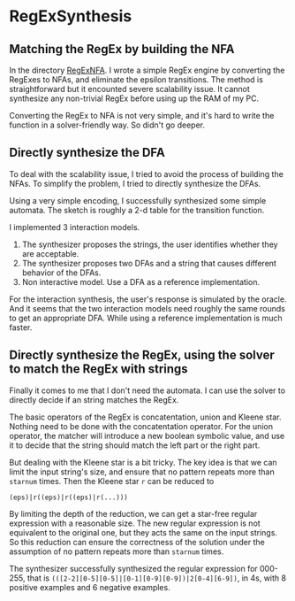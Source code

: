 # RegExSynthesis

## Matching the RegEx by building the NFA

In the directory [RegExNFA](./RegExNFA/). I wrote a simple RegEx engine by converting the RegExes to NFAs, and eliminate the epsilon transitions. The method is straightforward but it encounted severe scalability issue. It cannot synthesize any non-trivial RegEx before using up the RAM of my PC.

Converting the RegEx to NFA is not very simple, and it's hard to write the function in a solver-friendly way. So didn't go deeper.

## Directly synthesize the DFA

To deal with the scalability issue, I tried to avoid the process of building the NFAs. To simplify the problem, I tried to directly synthesize the DFAs.

Using a very simple encoding, I successfully synthesized some simple automata. The sketch is roughly a 2-d table for the transition function.

I implemented 3 interaction models.

1. The synthesizer proposes the strings, the user identifies whether they are acceptable.
2. The synthesizer proposes two DFAs and a string that causes different behavior of the DFAs.
3. Non interactive model. Use a DFA as a reference implementation.

For the interaction synthesis, the user's response is simulated by the oracle. And it seems that the two interaction models need roughly the same rounds to get an appropriate DFA. While using a reference implementation is much faster.

## Directly synthesize the RegEx, using the solver to match the RegEx with strings

Finally it comes to me that I don't need the automata. I can use the solver to directly decide if an string matches the RegEx.

The basic operators of the RegEx is concatentation, union and Kleene star. Nothing need to be done with the concatentation operator. For the union operator, the matcher will introduce a new boolean symbolic value, and use it to decide that the string should match the left part or the right part.

But dealing with the Kleene star is a bit tricky. The key idea is that we can limit the input string's size, and ensure that no pattern repeats more than `starnum` times. Then the Kleene star `r` can be reduced to

```
(eps)|r((eps)|r((eps)|r(...)))
```

By limiting the depth of the reduction, we can get a star-free regular expression with a reasonable size. The new regular expression is not equivalent to the original one, but they acts the same on the input strings. So this reduction can ensure the correctness of the solution under the assumption of no pattern repeats more than `starnum` times.

The synthesizer successfully synthesized the regular expression for 000-255, that is `(([2-2][0-5][0-5]|[0-1][0-9][0-9])|2[0-4][6-9])`, in 4s, with 8 positive examples and 6 negative examples. 
